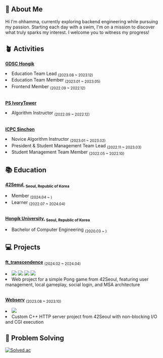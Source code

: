 ## 🌊 About Me

Hi I'm ohhamma, currently exploring backend engineering while pursuing my passion. Starting each day with a swim, I'm on a mission to discover what truly sparks my interest. I welcome you to witness my progress!


## 🪴 Activities

**[GDSC Hongik](https://www.gdschongik.com/)**
<li> Education Team Lead <sub>(2023.08 ~ 2023.12)</sub></li>
<li> Education Team Member <sub>(2023.01 ~ 2023.05)</sub></li>
<li> Frontend Member <sub>(2022.09 ~ 2022.12)</sub></li>

<br>

**[PS IvoryTower](https://ps-ivorytower.tistory.com/8/)**
<li> Algorithm Instructor <sub>(2022.09 ~ 2022.12)</sub></li>

<br>

**[ICPC Sinchon](https://icpc-sinchon.github.io/)**
<li> Novice Algorithm Instructor <sub>(2023.01 ~ 2023.02)</sub></li>
<li> President & Student Management Team Lead <sub>(2022.11 ~ 2023.03)</sub></li>
<li> Student Management Team Member <sub>(2022.05 ~ 2022.10)</sub></li>


## 📚 Education

**[42Seoul](https://42seoul.kr/), <sub>Seoul, Republic of Korea</sub>**
<li> Member <sub>(2024.04 ~ )</sub></li>
<li> Learner <sub>(2022.07 ~ 2024.04)</sub></li>

<br>

**[Hongik University](https://www.hongik.ac.kr/), <sub>Seoul, Republic of Korea</sub>**
<li> Bachelor of Computer Engineering <sub>(2020.03 ~ )</sub></li>


## 💻 Projects

**[ft_transcendence](https://github.com/bitbit-Merry-go-round/Transcendence-BE/)** <sub>(2024.02 ~ 2024.04)</sub>
<li>
  <img src ="https://img.shields.io/badge/Python-3776AB?style=flat-square&logo=python&logoColor=white">
  <img src ="https://img.shields.io/badge/Django-092E20?style=flat-square&logo=django&logoColor=white">
  <img src ="https://img.shields.io/badge/PostgreSQL-4169E1?style=flat-square&logo=postgresql&logoColor=white">
  <img src ="https://img.shields.io/badge/Docker-2496ED?style=flat-square&logo=docker&logoColor=white">
</li>
<li> Web project for a simple Pong game from 42Seoul, featuring user management, local gameplay, social login, and MSA architecture </li>

<br>

**[Webserv](https://github.com/web42serv/webserv/)** <sub>(2023.08 ~ 2023.10)</sub>
<li>
  <img src ="https://img.shields.io/badge/C++-00599C?style=flat-square&logo=cplusplus&logoColor=white">
</li>
<li> Custom C++ HTTP server project from 42Seoul with non-blocking I/O and CGI execution </li>


## 🔑 Problem Solving

[![Solved.ac](http://mazassumnida.wtf/api/v2/generate_badge?boj=ohhamma)](https://solved.ac/ohhamma)
